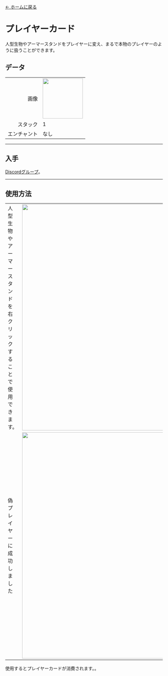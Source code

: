 [← ホームに戻る](../)
# プレイヤーカード
人型生物やアーマースタンドをプレイヤーに変え、まるで本物のプレイヤーのように扱うことができます。

## データ
<table>
    <tr><td align="end">画像</td><td><img src="https://i.imgur.com/nSlDuha.png" width="128"/></td></tr>
    <tr><td align="end">スタック</td><td>1</td></tr>
    <tr><td align="end">エンチャント</td><td>なし</td></tr>
</table>

---

## 入手
[Discordグループ](../feature/discord_server.md)。

---

## 使用方法
<table>
    <tr><td>人型生物やアーマースタンドを右クリックすることで使用できます。</td><td><img src="https://i.imgur.com/LgRaNmZ.png" width="720"/></td></tr>
    <tr><td>偽プレイヤーに成功しました</td><td><img src="https://i.imgur.com/pSmY96m.png" width="720"/></td></tr>
</table>

使用するとプレイヤーカードが消費されます。。
